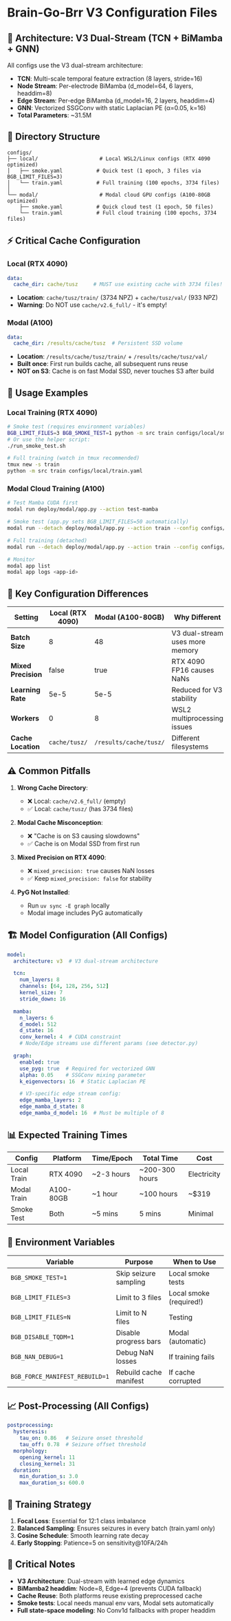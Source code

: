 # Brain-Go-Brr V3 Configuration Files

## 🧠 Architecture: V3 Dual-Stream (TCN + BiMamba + GNN)

All configs use the V3 dual-stream architecture:
- **TCN**: Multi-scale temporal feature extraction (8 layers, stride=16)
- **Node Stream**: Per-electrode BiMamba (d_model=64, 6 layers, headdim=8)
- **Edge Stream**: Per-edge BiMamba (d_model=16, 2 layers, headdim=4)
- **GNN**: Vectorized SSGConv with static Laplacian PE (α=0.05, k=16)
- **Total Parameters**: ~31.5M

## 📁 Directory Structure

```
configs/
├── local/                    # Local WSL2/Linux configs (RTX 4090 optimized)
│   ├── smoke.yaml           # Quick test (1 epoch, 3 files via BGB_LIMIT_FILES=3)
│   └── train.yaml           # Full training (100 epochs, 3734 files)
│
└── modal/                    # Modal cloud GPU configs (A100-80GB optimized)
    ├── smoke.yaml           # Quick cloud test (1 epoch, 50 files)
    └── train.yaml           # Full cloud training (100 epochs, 3734 files)
```

## ⚡ Critical Cache Configuration

### Local (RTX 4090)
```yaml
data:
  cache_dir: cache/tusz     # MUST use existing cache with 3734 files!
```
- **Location**: `cache/tusz/train/` (3734 NPZ) + `cache/tusz/val/` (933 NPZ)
- **Warning**: Do NOT use `cache/v2.6_full/` - it's empty!

### Modal (A100)
```yaml
data:
  cache_dir: /results/cache/tusz  # Persistent SSD volume
```
- **Location**: `/results/cache/tusz/train/` + `/results/cache/tusz/val/`
- **Built once**: First run builds cache, all subsequent runs reuse
- **NOT on S3**: Cache is on fast Modal SSD, never touches S3 after build

## 🚀 Usage Examples

### Local Training (RTX 4090)
```bash
# Smoke test (requires environment variables)
BGB_LIMIT_FILES=3 BGB_SMOKE_TEST=1 python -m src train configs/local/smoke.yaml
# Or use the helper script:
./run_smoke_test.sh

# Full training (watch in tmux recommended)
tmux new -s train
python -m src train configs/local/train.yaml
```

### Modal Cloud Training (A100)
```bash
# Test Mamba CUDA first
modal run deploy/modal/app.py --action test-mamba

# Smoke test (app.py sets BGB_LIMIT_FILES=50 automatically)
modal run --detach deploy/modal/app.py --action train --config configs/modal/smoke.yaml

# Full training (detached)
modal run --detach deploy/modal/app.py --action train --config configs/modal/train.yaml

# Monitor
modal app list
modal app logs <app-id>
```

## 🔑 Key Configuration Differences

| Setting | Local (RTX 4090) | Modal (A100-80GB) | Why Different |
|---------|------------------|-------------------|---------------|
| **Batch Size** | 8 | 48 | V3 dual-stream uses more memory |
| **Mixed Precision** | false | true | RTX 4090 FP16 causes NaNs |
| **Learning Rate** | 5e-5 | 5e-5 | Reduced for V3 stability |
| **Workers** | 0 | 8 | WSL2 multiprocessing issues |
| **Cache Location** | `cache/tusz/` | `/results/cache/tusz/` | Different filesystems |

## ⚠️ Common Pitfalls

1. **Wrong Cache Directory**:
   - ❌ Local: `cache/v2.6_full/` (empty)
   - ✅ Local: `cache/tusz/` (has 3734 files)

2. **Modal Cache Misconception**:
   - ❌ "Cache is on S3 causing slowdowns"
   - ✅ Cache is on Modal SSD from first run

3. **Mixed Precision on RTX 4090**:
   - ❌ `mixed_precision: true` causes NaN losses
   - ✅ Keep `mixed_precision: false` for stability

4. **PyG Not Installed**:
   - Run `uv sync -E graph` locally
   - Modal image includes PyG automatically

## 🏗️ Model Configuration (All Configs)

```yaml
model:
  architecture: v3  # V3 dual-stream architecture

  tcn:
    num_layers: 8
    channels: [64, 128, 256, 512]
    kernel_size: 7
    stride_down: 16

  mamba:
    n_layers: 6
    d_model: 512
    d_state: 16
    conv_kernel: 4  # CUDA constraint
    # Node/Edge streams use different params (see detector.py)

  graph:
    enabled: true
    use_pyg: true  # Required for vectorized GNN
    alpha: 0.05    # SSGConv mixing parameter
    k_eigenvectors: 16  # Static Laplacian PE

    # V3-specific edge stream config:
    edge_mamba_layers: 2
    edge_mamba_d_state: 8
    edge_mamba_d_model: 16  # Must be multiple of 8
```

## 📊 Expected Training Times

| Config | Platform | Time/Epoch | Total Time | Cost |
|--------|----------|------------|------------|------|
| Local Train | RTX 4090 | ~2-3 hours | ~200-300 hours | Electricity |
| Modal Train | A100-80GB | ~1 hour | ~100 hours | ~$319 |
| Smoke Test | Both | ~5 mins | 5 mins | Minimal |

## 🔧 Environment Variables

| Variable | Purpose | When to Use |
|----------|---------|-------------|
| `BGB_SMOKE_TEST=1` | Skip seizure sampling | Local smoke tests |
| `BGB_LIMIT_FILES=3` | Limit to 3 files | Local smoke (required!) |
| `BGB_LIMIT_FILES=N` | Limit to N files | Testing |
| `BGB_DISABLE_TQDM=1` | Disable progress bars | Modal (automatic) |
| `BGB_NAN_DEBUG=1` | Debug NaN losses | If training fails |
| `BGB_FORCE_MANIFEST_REBUILD=1` | Rebuild cache manifest | If cache corrupted |

## 📈 Post-Processing (All Configs)

```yaml
postprocessing:
  hysteresis:
    tau_on: 0.86   # Seizure onset threshold
    tau_off: 0.78  # Seizure offset threshold
  morphology:
    opening_kernel: 11
    closing_kernel: 31
  duration:
    min_duration_s: 3.0
    max_duration_s: 600.0
```

## 🎯 Training Strategy

1. **Focal Loss**: Essential for 12:1 class imbalance
2. **Balanced Sampling**: Ensures seizures in every batch (train.yaml only)
3. **Cosine Schedule**: Smooth learning rate decay
4. **Early Stopping**: Patience=5 on sensitivity@10FA/24h

## 🚨 Critical Notes

- **V3 Architecture**: Dual-stream with learned edge dynamics
- **BiMamba2 headdim**: Node=8, Edge=4 (prevents CUDA fallback)
- **Cache Reuse**: Both platforms reuse existing preprocessed cache
- **Smoke tests**: Local needs manual env vars, Modal sets automatically
- **Full state-space modeling**: No Conv1d fallbacks with proper headdim